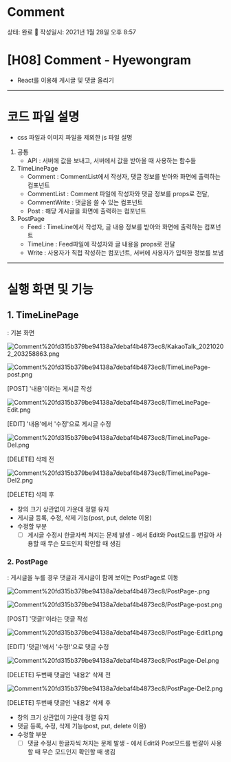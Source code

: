 # Comment

상태: 완료 🙌
작성일시: 2021년 1월 28일 오후 8:57

# [H08] Comment - Hyewongram

- React를 이용해 게시글 및 댓글 올리기

---

# 코드 파일 설명

- css 파일과 이미지 파일을 제외한 js 파일 설명
1. 공통
    - API : 서버에 값을 보내고, 서버에서 값을 받아올 때 사용하는 함수들
2. TimeLinePage
    - Comment :  CommentList에서 작성자, 댓글 정보를 받아와 화면에 출력하는 컴포넌트
    - CommentList : Comment 파일에 작성자와 댓글 정보를 props로 전달,
    - CommentWrite : 댓글을 쓸 수 있는 컴포넌트
    - Post : 해당 게시글을 화면에 출력하는 컴포넌트
3. PostPage
    - Feed : TimeLine에서 작성자, 글 내용 정보를 받아와 화면에 출력하는 컴포넌트
    - TimeLine : Feed파일에 작성자와 글 내용을 props로 전달
    - Write : 사용자가 직접 작성하는 컴포넌트, 서버에 사용자가 입력한 정보를 보냄

---

# 실행 화면 및 기능

## 1. TimeLinePage

: 기본 화면

![Comment%20fd315b379be94138a7debaf4b4873ec8/KakaoTalk_20210202_203258863.png](Comment%20fd315b379be94138a7debaf4b4873ec8/KakaoTalk_20210202_203258863.png)

![Comment%20fd315b379be94138a7debaf4b4873ec8/TimeLinePage-post.png](Comment%20fd315b379be94138a7debaf4b4873ec8/TimeLinePage-post.png)

[POST] '내용'이라는 게시글 작성

![Comment%20fd315b379be94138a7debaf4b4873ec8/TimeLinePage-Edit.png](Comment%20fd315b379be94138a7debaf4b4873ec8/TimeLinePage-Edit.png)

[EDIT] '내용'에서 '수정'으로 게시글 수정

![Comment%20fd315b379be94138a7debaf4b4873ec8/TimeLinePage-Del.png](Comment%20fd315b379be94138a7debaf4b4873ec8/TimeLinePage-Del.png)

[DELETE] 삭제 전

![Comment%20fd315b379be94138a7debaf4b4873ec8/TimeLinePage-Del2.png](Comment%20fd315b379be94138a7debaf4b4873ec8/TimeLinePage-Del2.png)

[DELETE] 삭제 후

- 창의 크기 상관없이 가운데 정렬 유지
- 게시글 등록, 수정, 삭제 기능(post, put, delete 이용)
- 수정할 부분
    - [ ]  게시글 수정시 한글자씩 쳐지는 문제 발생 - <EditDisplay>에서 Edit와 Post모드를 번갈아 사용할 때 무슨 모드인지 확인할 때 생김

### 2. PostPage

:  게시글을 누를 경우 댓글과 게시글이 함께 보이는 PostPage로 이동

![Comment%20fd315b379be94138a7debaf4b4873ec8/PostPage-.png](Comment%20fd315b379be94138a7debaf4b4873ec8/PostPage-.png)

![Comment%20fd315b379be94138a7debaf4b4873ec8/PostPage-post.png](Comment%20fd315b379be94138a7debaf4b4873ec8/PostPage-post.png)

[POST] '댓글!'이라는 댓글 작성

![Comment%20fd315b379be94138a7debaf4b4873ec8/PostPage-Edit1.png](Comment%20fd315b379be94138a7debaf4b4873ec8/PostPage-Edit1.png)

[EDIT] '댓글!'에서 '수정!'으로 댓글 수정

![Comment%20fd315b379be94138a7debaf4b4873ec8/PostPage-Del.png](Comment%20fd315b379be94138a7debaf4b4873ec8/PostPage-Del.png)

[DELETE] 두번째 댓글인 '내용2' 삭제 전

![Comment%20fd315b379be94138a7debaf4b4873ec8/PostPage-Del2.png](Comment%20fd315b379be94138a7debaf4b4873ec8/PostPage-Del2.png)

[DELETE] 두번째 댓글인 '내용2' 삭제 후

- 창의 크기 상관없이 가운데 정렬 유지
- 댓글 등록, 수정, 삭제 기능(post, put, delete 이용)
- 수정할 부분
    - [ ]  댓글 수정시 한글자씩 쳐지는 문제 발생 - <EditDisplay>에서 Edit와 Post모드를 번갈아 사용할 때 무슨 모드인지 확인할 때 생김
